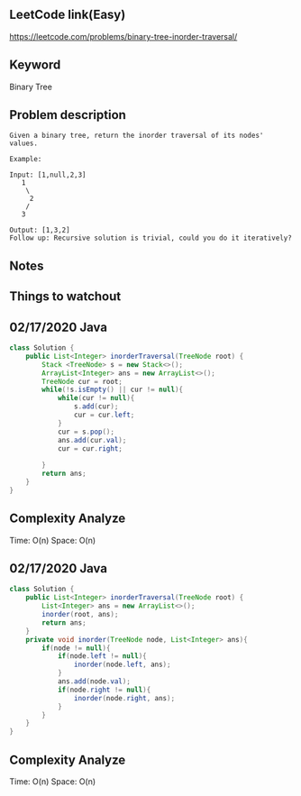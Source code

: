 ## LeetCode link(Easy)
https://leetcode.com/problems/binary-tree-inorder-traversal/

## Keyword
Binary Tree

## Problem description
```
Given a binary tree, return the inorder traversal of its nodes' values.

Example:

Input: [1,null,2,3]
   1
    \
     2
    /
   3

Output: [1,3,2]
Follow up: Recursive solution is trivial, could you do it iteratively?
```



## Notes


## Things to watchout

## 02/17/2020 Java

```java
class Solution {
    public List<Integer> inorderTraversal(TreeNode root) {
        Stack <TreeNode> s = new Stack<>();
        ArrayList<Integer> ans = new ArrayList<>();
        TreeNode cur = root;
        while(!s.isEmpty() || cur != null){
            while(cur != null){
                s.add(cur);
                cur = cur.left;
            }
            cur = s.pop();
            ans.add(cur.val);
            cur = cur.right;
            
        }
        return ans;
    }
}

```
## Complexity Analyze
Time: O(n)
Space: O(n)

## 02/17/2020 Java

```java
class Solution {
    public List<Integer> inorderTraversal(TreeNode root) {
        List<Integer> ans = new ArrayList<>();
        inorder(root, ans);
        return ans;
    }
    private void inorder(TreeNode node, List<Integer> ans){
        if(node != null){
            if(node.left != null){
                inorder(node.left, ans);
            }
            ans.add(node.val);
            if(node.right != null){
                inorder(node.right, ans);
            }
        }
    }
}
```
## Complexity Analyze
Time: O(n)
Space: O(n)